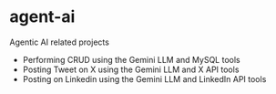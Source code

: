 # agent-ai
Agentic AI related projects
- Performing CRUD using the Gemini LLM and MySQL tools
- Posting Tweet on X using the Gemini LLM and X API tools
- Posting on Linkedin using the Gemini LLM and LinkedIn API tools
